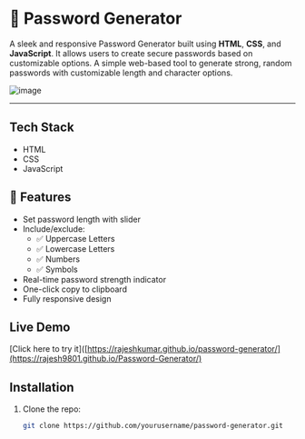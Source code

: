 # 🔐 Password Generator

A sleek and responsive Password Generator built using **HTML**, **CSS**, and **JavaScript**. It allows users to create secure passwords based on customizable options.
A simple web-based tool to generate strong, random passwords with customizable length and character options.

![image](https://github.com/user-attachments/assets/6d8ae010-5b67-42c7-8fdc-2f687f56f0e5)

---


## Tech Stack
- HTML
- CSS
- JavaScript


## 🚀 Features

- Set password length with slider
- Include/exclude:
  - ✅ Uppercase Letters
  - ✅ Lowercase Letters
  - ✅ Numbers
  - ✅ Symbols
- Real-time password strength indicator
- One-click copy to clipboard
- Fully responsive design

## Live Demo
[Click here to try it]([https://rajeshkumar.github.io/password-generator/](https://rajesh9801.github.io/Password-Generator/)

## Installation
1. Clone the repo:
   ```bash
   git clone https://github.com/yourusername/password-generator.git
